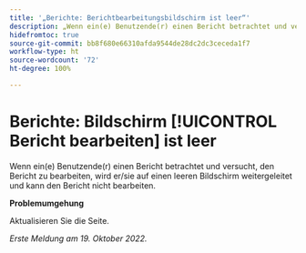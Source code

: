 ```yaml
---
title: '„Berichte: Berichtbearbeitungsbildschirm ist leer“'
description: „Wenn ein(e) Benutzende(r) einen Bericht betrachtet und versucht, den Bericht zu bearbeiten, wird er/sie auf einen leeren Bildschirm weitergeleitet und kann den Bericht nicht bearbeiten.“
hidefromtoc: true
source-git-commit: bb8f680e66310afda9544de28dc2dc3ceceda1f7
workflow-type: ht
source-wordcount: '72'
ht-degree: 100%

---
```



# Berichte: Bildschirm [!UICONTROL Bericht bearbeiten] ist leer

Wenn ein(e) Benutzende(r) einen Bericht betrachtet und versucht, den Bericht zu bearbeiten, wird er/sie auf einen leeren Bildschirm weitergeleitet und kann den Bericht nicht bearbeiten.

**Problemumgehung**

Aktualisieren Sie die Seite.

_Erste Meldung am 19. Oktober 2022._

